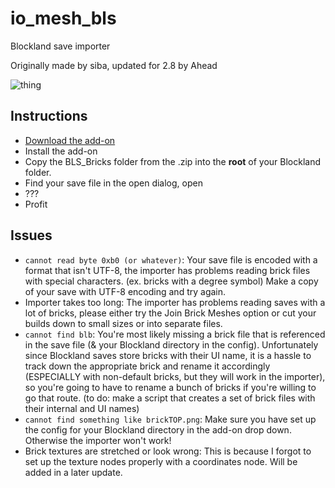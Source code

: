 # io_mesh_bls
Blockland save importer

Originally made by siba, updated for 2.8 by Ahead

![thing](https://i.imgur.com/7Sh2kD0.png)

## Instructions

* [Download the add-on](https://github.com/Ahe4d/io_mesh_bls/archive/master.zip)
* Install the add-on
* Copy the BLS_Bricks folder from the .zip into the **root** of your Blockland folder.
* Find your save file in the open dialog, open
* ???
* Profit

## Issues

* `cannot read byte 0xb0 (or whatever)`: Your save file is encoded with a format that isn't UTF-8, the importer has problems reading brick files with special characters. (ex. bricks with a degree symbol) Make a copy of your save with UTF-8 encoding and try again.
* Importer takes too long: The importer has problems reading saves with a lot of bricks, please either try the Join Brick Meshes option or cut your builds down to small sizes or into separate files.
* `cannot find blb`: You're most likely missing a brick file that is referenced in the save file (& your Blockland directory in the config). Unfortunately since Blockland saves store bricks with their UI name, it is a hassle to track down the appropriate brick and rename it accordingly (ESPECIALLY with non-default bricks, but they will work in the importer), so you're going to have to rename a bunch of bricks if you're willing to go that route. (to do: make a script that creates a set of brick files with their internal and UI names)
* `cannot find something like brickTOP.png`: Make sure you have set up the config for your Blockland directory in the add-on drop down. Otherwise the importer won't work!
* Brick textures are stretched or look wrong: This is because I forgot to set up the texture nodes properly with a coordinates node. Will be added in a later update.
